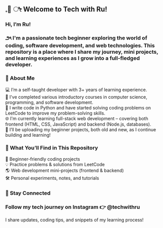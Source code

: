 ## 𓈒🐇 ೀ Welcome to Tech with Ru!
### Hi, I’m Ru!

### ౨ৎ I'm a passionate tech beginner exploring the world of coding, software development, and web technologies. This repository is a place where I share my journey, mini projects, and learning experiences as I grow into a full-fledged developer.

### 🌱 About Me

💻 I’m a self-taught developer with 3+ years of learning experience. <br>
🧠 I've completed various introductory courses in computer science, programming, and software development. <br>
🐍 I write code in Python and have started solving coding problems on LeetCode to improve my problem-solving skills. <br>
🌐 I'm currently learning full-stack web development – covering both frontend (HTML, CSS, JavaScript) and backend (Node.js, databases). <br>
📂 I’ll be uploading my beginner projects, both old and new, as I continue building and learning!

### 🚀 What You’ll Find in This Repository

🧩 Beginner-friendly coding projects <br>
💡 Practice problems & solutions from LeetCode <br>
🌎 Web development mini-projects (frontend & backend) <br>
🛠️ Personal experiments, notes, and tutorials

### 📸 Stay Connected

### Follow my tech journey on Instagram 👉 @techwithru

I share updates, coding tips, and snippets of my learning process!
